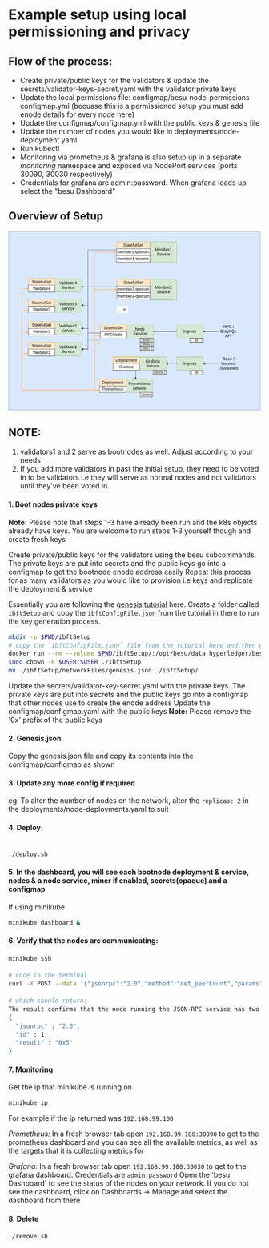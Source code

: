 
# Example setup using local permissioning and privacy

## Flow of the process:
- Create private/public keys for the validators & update the secrets/validator-keys-secret.yaml with the validator private keys
- Update the local permissions file: configmap/besu-node-permissions-configmap.yml (becuase this is a permissioned setup you must add enode details for every node here)
- Update the configmap/configmap.yml with the public keys & genesis file
- Update the number of nodes you would like in deployments/node-deployment.yaml
- Run kubectl
- Monitoring via prometheus & grafana is also setup up in a separate *monitoring* namespace and exposed via NodePort services (ports 30090, 30030 respectively)
- Credentials for grafana are admin:password. When grafana loads up select the "besu Dashboard"

## Overview of Setup
![Image ibft](../../../../static/ibft-tessera.png)

## NOTE:
1. validators1 and 2 serve as bootnodes as well. Adjust according to your needs
2. If you add more validators in past the initial setup, they need to be voted in to be validators i.e they will serve as normal nodes and not validators until they've been voted in.

#### 1. Boot nodes private keys 
**Note:** Please note that steps 1-3 have already been run and the k8s objects already have keys. You are welcome to run steps 1-3 yourself though and create fresh keys

Create private/public keys for the validators using the besu subcommands. The private keys are put into secrets and the public keys go into a configmap to get the bootnode enode address easily
Repeat this process for as many validators as you would like to provision i.e keys and replicate the deployment & service

Essentially you are following the [genesis tutorial](https://besu.hyperledger.org/en/latest/Tutorials/Private-Network/Create-IBFT-Network/) here. Create a folder called `ibftSetup` and copy the `ibftConfigFile.json`
from the tutorial in there to run the key generation process. 

```bash
mkdir -p $PWD/ibftSetup
# copy the `ibftConfigFile.json` file from the tutorial here and then proceed
docker run --rm --volume $PWD/ibftSetup/:/opt/besu/data hyperledger/besu:latest operator generate-blockchain-config --config-file=/opt/besu/data/ibftConfigFile.json --to=/opt/besu/data/networkFiles --private-key-file-name=key
sudo chown -R $USER:$USER ./ibftSetup
mv ./ibftSetup/networkFiles/genesis.json ./ibftSetup/
```

Update the secrets/validator-key-secret.yaml with the private keys. The private keys are put into secrets and the public keys go into a configmap that other nodes use to create the enode address
Update the configmap/configmap.yaml with the public keys
**Note:** Please remove the '0x' prefix of the public keys

#### 2. Genesis.json
Copy the genesis.json file and copy its contents into the configmap/configmap as shown

#### 3. Update any more config if required
eg: To alter the number of nodes on the network, alter the `replicas: 2` in the deployments/node-deployments.yaml to suit

#### 4. Deploy:
```bash

./deploy.sh

```


#### 5. In the dashboard, you will see each bootnode deployment & service, nodes & a node service, miner if enabled, secrets(opaque) and a configmap

If using minikube
```bash
minikube dashboard &
```

#### 6. Verify that the nodes are communicating:
```bash
minikube ssh

# once in the terminal
curl -X POST --data '{"jsonrpc":"2.0","method":"net_peerCount","params":[],"id":1}' <besu_NODE_SERVICE_HOST>:8545

# which should return:
The result confirms that the node running the JSON-RPC service has two peers:
{
  "jsonrpc" : "2.0",
  "id" : 1,
  "result" : "0x5"
}

```


#### 7. Monitoring
Get the ip that minikube is running on
```bash
minikube ip
```

For example if the ip returned was `192.168.99.100`

*Prometheus:*
In a fresh browser tab open `192.168.99.100:30090` to get to the prometheus dashboard and you can see all the available metrics, as well as the targets that it is collecting metrics for

*Grafana:*
In a fresh browser tab open `192.168.99.100:30030` to get to the grafana dashboard. Credentials are `admin:password` Open the 'besu Dashboard' to see the status of the nodes on your network. If you do not see the dashboard, click on Dashboards -> Manage and select the dashboard from there


#### 8. Delete
```
./remove.sh
```
